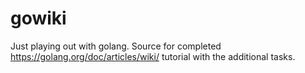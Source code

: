 # gowiki
Just playing out with golang. 
Source for completed https://golang.org/doc/articles/wiki/ tutorial with the additional tasks.
